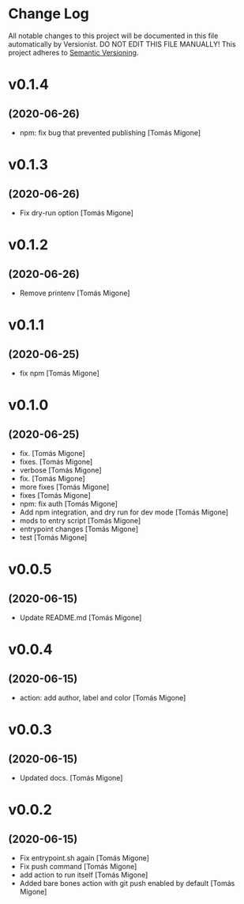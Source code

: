 # Change Log

All notable changes to this project will be documented in this file
automatically by Versionist. DO NOT EDIT THIS FILE MANUALLY!
This project adheres to [Semantic Versioning](http://semver.org/).

# v0.1.4
## (2020-06-26)

* npm: fix bug that prevented publishing [Tomás Migone]

# v0.1.3
## (2020-06-26)

* Fix dry-run option [Tomás Migone]

# v0.1.2
## (2020-06-26)

* Remove printenv [Tomás Migone]

# v0.1.1
## (2020-06-25)

* fix npm [Tomás Migone]

# v0.1.0
## (2020-06-25)

* fix. [Tomás Migone]
* fixes. [Tomás Migone]
* verbose [Tomás Migone]
* fix. [Tomás Migone]
* more fixes [Tomás Migone]
* fixes [Tomás Migone]
* npm: fix auth [Tomás Migone]
* Add npm integration, and dry run for dev mode [Tomás Migone]
* mods to entry script [Tomás Migone]
* entrypoint changes [Tomás Migone]
* test [Tomás Migone]

# v0.0.5
## (2020-06-15)

* Update README.md [Tomás Migone]

# v0.0.4
## (2020-06-15)

* action: add author, label and color [Tomás Migone]

# v0.0.3
## (2020-06-15)

* Updated docs. [Tomás Migone]

# v0.0.2
## (2020-06-15)

* Fix entrypoint.sh again [Tomás Migone]
* Fix push command [Tomás Migone]
* add action to run itself [Tomás Migone]
* Added bare bones action with git push enabled by default [Tomás Migone]
